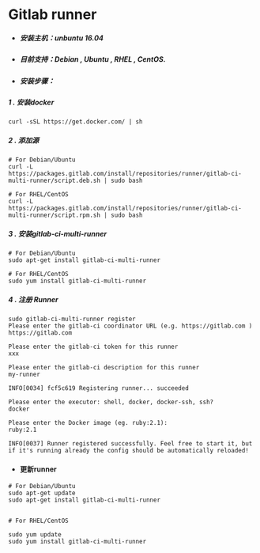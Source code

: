 # Gitlab runner

* ##### 安装主机：unbuntu 16.04
* ##### 目前支持：Debian , Ubuntu , RHEL , CentOS.
* ##### 安装步骤：

##### 1 . 安装docker

```
curl -sSL https://get.docker.com/ | sh
```

##### 2  . 添加源

```
# For Debian/Ubuntu
curl -L https://packages.gitlab.com/install/repositories/runner/gitlab-ci-multi-runner/script.deb.sh | sudo bash

# For RHEL/CentOS
curl -L https://packages.gitlab.com/install/repositories/runner/gitlab-ci-multi-runner/script.rpm.sh | sudo bash
```

##### 3  . 安装gitlab-ci-multi-runner

```
# For Debian/Ubuntu
sudo apt-get install gitlab-ci-multi-runner

# For RHEL/CentOS
sudo yum install gitlab-ci-multi-runner
```

##### 4  . 注册 Runner

```
sudo gitlab-ci-multi-runner register
Please enter the gitlab-ci coordinator URL (e.g. https://gitlab.com )
https://gitlab.com

Please enter the gitlab-ci token for this runner
xxx

Please enter the gitlab-ci description for this runner
my-runner

INFO[0034] fcf5c619 Registering runner... succeeded

Please enter the executor: shell, docker, docker-ssh, ssh?
docker

Please enter the Docker image (eg. ruby:2.1):
ruby:2.1

INFO[0037] Runner registered successfully. Feel free to start it, but if it's running already the config should be automatically reloaded!
```

* #### 更新runner

```
# For Debian/Ubuntu
sudo apt-get update
sudo apt-get install gitlab-ci-multi-runner


# For RHEL/CentOS

sudo yum update
sudo yum install gitlab-ci-multi-runner
```




